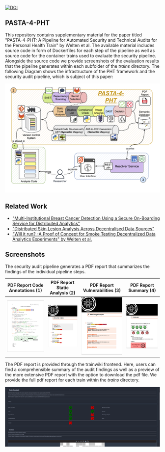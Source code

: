 [![DOI](https://zenodo.org/badge/DOI/10.5281/zenodo.11505228.svg)](https://doi.org/10.5281/zenodo.11505228)

## PASTA-4-PHT

This repository contains supplementary material for the paper titled "PASTA-4-PHT: A Pipeline for Automated Security and Technical Audits for the Personal Health Train" by Welten et al. The available material includes source code in form of Dockerfiles for each step of the pipeline as well as source code for the container trains used to evaluate the security pipeline. Alongside the source code we provide screenshots of the evaluation results that the pipeline generates within each subfolder of the _trains_ directory. The following Diagram shows the infrastructure of the PHT framework and the security audit pipeline, which is subject of this paper:

![Image](/img/PaperRealization.png "Paper Realization Diagram")

## Related Work
- ["Multi-Institutional Breast Cancer Detection Using a Secure On-Boarding Service for Distributed Analytics"](https://www.mdpi.com/1603526)
- ["Distributed Skin Lesion Analysis Across Decentralised Data Sources"](https://ebooks.iospress.nl/volumearticle/56886)
- ["Will it run? -A Proof of Concept for Smoke Testing Decentralized Data Analytics Experiments" by Welten et al.](https://www.frontiersin.org/articles/10.3389/fmed.2023.1305415/abstract)

## Screenshots
The security audit pipeline generates a PDF report that summarizes the findings of the individual pipeline steps.

PDF Report Code Annotations (1)       | PDF Report Static Analysis (2)          |  PDF Report Vulnerabilities (3) | PDF Report Summary (4)
:-------------------------:|:-------------------------:|:-------------------------:|:-------------------------:
![Image](/img/pdf_code.png "PDF Report Code Annotations") |  ![Image](/img/pdf_sast.png "PDF Report Static Analysis")   |  ![Image](/img/pdf_image.png "PDF Report  Vulnerabilities") | ![Image](/img/pdf_summary.png "PDF Report Summary")

The PDF report is provided through the trainwiki frontend. Here, users can find a comprehensible summary of the audit findings as well as a preview of the more extensive PDF report with the option to download the pdf file. We provide the full pdf report for each train within the _trains_ directory.

![Image](/img/trainwiki.png "Trainwiki Screenshot")
